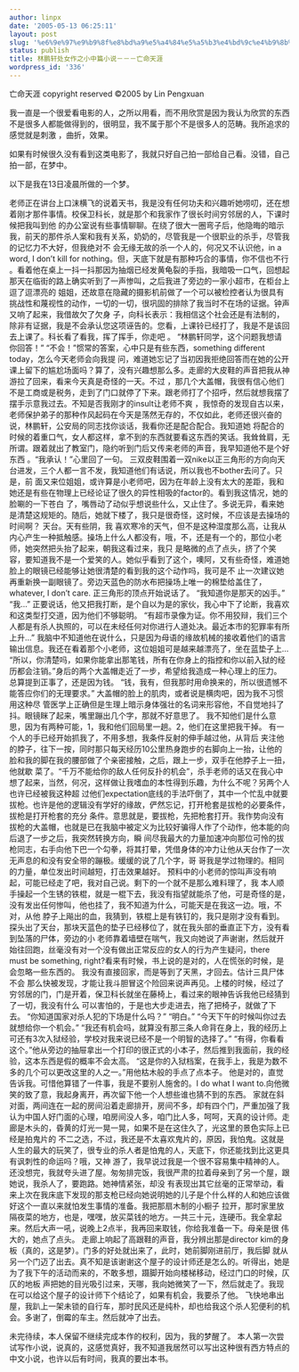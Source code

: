 ```yaml
---
author: linpx
date: '2005-05-13 06:25:11'
layout: post
slug: '%e6%9e%97%e9%b9%8f%e8%bd%a9%e5%a4%84%e5%a5%b3%e4%bd%9c%e4%b9%8b%e5%b0%8f%e4%b8%ad%e7%af%87%e5%b0%8f%e8%af%b4%ef%bc%8d%ef%bc%8d%ef%bc%8d%e4%ba%a1%e5%91%bd%e5%a4%a9%e6%b6%af'
status: publish
title: 林鹏轩处女作之小中篇小说－－－亡命天涯
wordpress_id: '336'
---
```


亡命天涯 copyright reserved ©2005 by Lin Pengxuan

我一直是一个很爱看电影的人，之所以用看，而不用欣赏是因为我认为欣赏的东西不是很多人都能做得到的，很明显，我不属于那个不是很多人的范畴。我所追求的感觉就是刺激
，曲折，效果。

如果有时候很久没有看到这类电影了，我就只好自己拍一部给自己看。没错，自己拍一部，在梦中。

以下是我在13日凌晨所做的一个梦。

老师正在讲台上口沫横飞的说着天书，我是没有任何功夫和兴趣听她唠叨，还在想着刚才那件事情。校保卫科长，就是那个和我家作了很长时间穷邻居的人，下课时候把我叫到他
的办公室说有些事情聊聊。在绕了很大一圈弯子后，他隐晦的暗示我，前天的那件杀人案和我有关系，奶奶的，尽管我是一个很职业的杀手，尽管我的记忆力不大好，但我绝对不
会无缘无故的杀一个人的，何况又不认识他，in a word, I don’t kill for nothing。但，天底下就是有那种巧合的事情，你不信也不行
。看着他在桌上一抖一抖那因为抽烟已经发黄龟裂的手指，我暗吸一口气，回想起那天在临街的路上确实听到了一声惨叫，之后我进了旁边的一家小超市，在柜台上逗了逗漂亮的
姐姐，还故意在隐藏的摄影机前做了一个可以被检控者认为很具有挑战性和蔑视性的动作，一切的一切，很巩固的排除了我当时不在场的证据。钟声又响了起来，我借故欠了欠身
子，向科长表示：我相信这个社会还是有法制的，除非有证据，我是不会承认您这项诬告的。您看，上课铃已经打了，我是不是该回去上课了。科长看了看我，挥了挥手，你走吧
。 “林鹏轩同学，这个问题我想请你回答！” “不会！”惯常的答案，心中只是有些东西，something different today，怎么今天老师会向我提
问，难道她忘记了当初因我拒绝回答而在她的公开课上留下的尴尬场面吗？算了，没有兴趣想那么多。走廊的大皮鞋的声音把我从神游拉了回来，看来今天真是奇怪的一天。不过
，那几个大盖帽，我很有信心他们不是工商或是税务，走到了门口就停了下来。跟老师打了个招呼，然后就想我摆了摆手示意我过去。不知是否我刚才的insult让老师不爽
，我惊奇的发现自古以来，老师保护弟子的那种作风起码在今天是荡然无存的，不仅如此，老师还很兴奋的说，林鹏轩，公安局的同志找你谈话，我看你还是配合配合。我知道她
将配合的时候的着重口气，女人都这样，拿不到的东西就要看这东西的笑话。我耸耸肩，无所谓。跟着就出了教室门，隐约听到门后又传来老师的声音，我早知道他不是个好东西
。“我承认！”心里回了一句。 三双皮鞋围着一双nike以正三角形的方向向天台进发，三个人都一言不发，我知道他们有话说，所以我也不bother去问了。只是，前
面又来位姐姐，或许算是小老师吧，因为在年龄上没有太大的差距，我和她还是有些在物理上已经论证了很久的异性相吸的factor的。看到我这情况，她的脸唰的一下苍白
了，嘴唇动了动似乎想说些什么，又止住了。多说无异，看来她是清楚这规矩的。随后，她就下楼了，我只是很奇怪，这时候，不应该是去操场的时间啊？ 天台。天有些阴，我
喜欢寒冷的天气，但不是这种湿度那么高，让我从内心产生一种抵触感。操场上什么人都没有，哦，不，还是有一个的，那位小老师，她突然把头抬了起来，朝我这看过来，我只
是略微的点了点头，挤了个笑容，要知道我不是一个爱笑的人。她似乎看到了这个，噢阿，又有些奇怪，难道她脸上的眼镜已经能够让她很清楚的看到我的这个动作吗，我可是不
止一次建议她再重新换一副眼镜了。旁边天蓝色的防水布把操场上唯一的棉垫给盖住了，whatever, I don’t care. 正三角形的顶点开始说话了。
“我知道你是那天的凶手。” “我…” 正要说话，他又把我打断，是个自以为是的家伙，我心中下了论断，我喜欢和这类型打交道，因为他们不够聪明。
“有超市录像为证。你不用狡辩，我们三个人都是有杀人执照的，可以在未经任何对你进行人道处决。最近本市的犯罪率有所上升…”
我脑中不知道他在说什么，只是因为母语的缘故机械的接收着他们的语言输出信息。我还在看着那个小老师，这位姐姐可是越来越漂亮了，坐在蓝垫子上…
“所以，你清楚吗，如果你能拿出那笔钱，所有在你身上的指控和你以前入狱的经历都会注销。”身后的两个大盖帽走近了一步，希望给我造成一种心理上的压力。
总算提到正事了，还是因为钱。 “钱，我有，但我那时用命换来的，所以很遗憾不能答应你们的无理要求。” 大盖帽的脸上的肌肉，或者说是横肉吧，因为我不习惯用这种尽
管医学上正确但是生理上暗示身体强壮的名词来形容他，不自觉地抖了抖。眼镜眯了起来，嘴里蹦出几个字，那就不好意思了。
我不知他们是什么意思，因为有两种可能，1，我和他们回局里一趟。2，他们在这里把我干掉。 有一个人的手已经开始抓我了，不用多想，我条件反射的伸手越过他，从背后
夹注他的脖子，往下一按，同时那只每天经历10公里热身跑步的右脚向上一抬，让他的脸和我的脚在我的腰部做了个亲密接触，之后，跟上一步，双手在他脖子上一扭，他就歇
菜了。“千万不能给你的敌人任何反扑的机会”，杀手老师的话又在我心中想了起来，当然，何况，这样做让我嗜血的本性得到乐趣，为什么不呢？另两个人也许已经被我这种超
过他们expectation底线的手法吓倒了，其中一个忙乱中就要拔枪。也许是他的逻辑没有学好的缘故，俨然忘记，打开枪套是拔枪的必要条件，拔枪是打开枪套的充分
条件。意思就是，要拔枪，先把枪套打开。我作势向没有拔枪的大盖帽，也就是已在我脑中被定义为比较好骗得人作了个动作，他本能的向后退了一步之后，我突然转换方向，瞬
间尽我最大的力量加速冲向那位可怜的拔枪同志，右手向他下巴一个勾拳，将其打晕，凭借身体的冲力让他从天台作了一次无声息的和没有安全带的蹦极。缓缓的说了几个字，哥
哥我是学过物理的。相同的力量，单位发出时间越短，打击效果越好。 预料中的小老师的惊叫声没有响起，可能已经走了吧，我对自己说。剩下的一个就不是那么难料理了，我
本人顺手操起一个生锈的铁棍，就是一棍下去，我没有指望就能杀了他，可是奇怪的是，没有发出任何惨叫，他也挂了，我不知道为什么，可能天是在我这一边。哦，不对，从他
脖子上飚出的血，我猜到，铁棍上是有铁钉的，我只是刚才没有看到。探头出了天台，那块天蓝色的垫子已经移位了，就在我头部的垂直正下方，没有看到坠落的尸体，旁边的小
老师靠着墙壁在喘气，我又向她说了声谢谢，然后就开始往回跑，丝毫没有对一个没有做出正常反应的女人的行为产生疑问，there must be
something, right?看来有时候，书上说的是对的，人在慌张的时候，是会忽略一些东西的。 我没有直接回家，而是等到了天黑，才回去。估计三具尸体不会
那么快被发现，才能让我斗胆冒这个险回来说声再见。上楼的时候，经过了穷邻居的门，门是开着，保卫科长就坐在藤椅上，看过来的眼神告诉我他已经猜到了一切，我没有什么
可以害怕的，于是也大步走进去，拖了把椅子，就做了下去。 “你知道国家对杀人犯的下场是什么吗？” “明白。” “今天下午的时候叫你过去就想给你一个机会。”
“我还有机会吗，就算没有那三条人命背在身上，我的经历上可还有3次入狱经验，学校对我来说已经不是一个明智的选择了。”
“有得，你看看这个。”他从旁边的抽屉拿出一个打印的很正式的小本子，然后推到我面前，我的经验，这本东西是假的概率不会太高。
“这是你的入狱档案，在我手上，我是为数不多的几个可以更改这里的人之一。”用他枯木般的手点了点本子。
他是对的，直觉告诉我。可惜他算错了一件事，我是不要别人施舍的。I do what I want
to.向他微笑的致了意，我起身离开，再次留下他一个人想些谁也猜不到的东西。 家就在斜对面，两间连在一起的房间沿着走廊排开，房间不多，却有四个门，严重加强了我
认为中国人好门面的心理，咱房间没人多，咱门比人多，呵呵，天真的设计师。走廊是木头的，昏黄的灯光一晃一晃，如果不是在这住久了，光这里的景色实际上已经是拍鬼片的
不二之选，不过，我还是不太喜欢鬼片的，原因，我怕鬼。这就是人生的最大的玩笑了，很专业的杀人者是怕鬼的人，天底下，你还能找到比这更具有讽刺性的命运吗？哦，又神
游了，我早说过我是一个很不容易集中精神的人。还没想完，我就夸头进了屋。匆匆排完饭，我很严肃的拉着母亲到了另一个屋，跟她说，我杀人了，要跑路。她神情紧张，却没
有表现出其它丝毫的正常举动，看来上次在我床底下发现的那支枪已经向她说明她的儿子是个什么样的人和她应该做好这个一直以来就怕发生事情的准备。我把那扇木制的小橱子
拉开，那时家里放隔夜菜的地方，也是，嘿嘿，放买菜钱的地方。一共三十元，连硬币。我全拿起来。然后大声一吼，说晚上2点半，我再回来取钱，你给我准备一下。母亲是很
伟大的，她点了点头。 走廊上响起了高跟鞋的声音，我分辨出那是director kim的身板（真的，这是梦）。门多的好处就出来了，此时，她前脚刚进前厅，我后脚
就从另一个门迈了出去。真不知是该谢谢这个屋子的设计师还是怎么的。听得出，她是为了我下午的活动而来的，不敢多想，蹑脚开始向楼梯移动，经过门口的时候，仄仄的地板
声把她的目光吸引过来，天哪，我向她微笑了一下，然后就走了。我现在可以给这个屋子的设计师下个结论了，如果有机会，我要杀了他。
飞快地串出屋，我趴上一架未锁的自行车，那时民风还是纯朴，却也给我这个杀人犯便利的机会。多谢了，倒霉的车主。然后就冲了出去。

未完待续，本人保留不继续完成本作的权利，因为，我的梦醒了。
本人第一次尝试写作小说，说真的，这感觉真好，我不知道我居然可以写出这种很有西方特点的中文小说，也许以后有时间，我真的要出本书。

